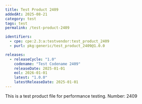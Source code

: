 ```yaml
---
title: Test Product 2409
addedAt: 2025-08-21
category: test
tags: test
permalink: /test-product-2409

identifiers:
  - cpe: cpe:2.3:a:testvendor:test_product_2409
  - purl: pkg:generic/test_product_2409@1.0.0

releases:
  - releaseCycle: "1.0"
    codename: "Test Codename 2409"
    releaseDate: 2025-01-01
    eol: 2026-01-01
    latest: "1.0.0"
    latestReleaseDate: 2025-01-01
---
```


This is a test product file for performance testing. Number: 2409
